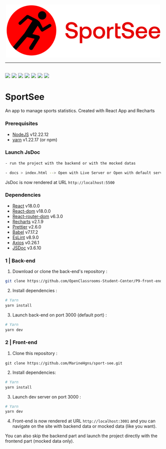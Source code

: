 <p align="center">
  <img src="/src/assets/logo.png" width="500px"alt="logo"/>
</p>

---
[![](https://img.shields.io/badge/JavaScript-323330?style=for-the-badge&logo=javascript&logoColor=F7DF1E)](/)
[![](https://img.shields.io/badge/React-20232A?style=for-the-badge&logo=react&logoColor=61DAFB)](https://fr.reactjs.org/)
[![](https://img.shields.io/badge/React_Router-CA4245?style=for-the-badge&logo=react-router&logoColor=white)](https://reactrouter.com/)
[![](https://img.shields.io/badge/GIT-E44C30?style=for-the-badge&logo=git&logoColor=white)](https://git-scm.com)
[![](https://img.shields.io/badge/Visual_Studio_Code-0078D4?style=for-the-badge&logo=visual%20studio%20code&logoColor=white)](https://code.visualstudio.com/)
[![](https://img.shields.io/badge/eslint-3A33D1?style=for-the-badge&logo=eslint&logoColor=white)](https://eslint.org/)
[![](https://img.shields.io/badge/prettier-1A2C34?style=for-the-badge&logo=prettier&logoColor=F7BA3E)](https://prettier.io/)
---
  

# SportSee
An app to manage sports statistics.
Created with React App and Recharts


### Prerequisites

- [NodeJS](https://nodejs.org/en/) v12.22.12
- [yarn](https://yarnpkg.com/) v1.22.17 (or npm)


### Launch JsDoc
```sh
- run the project with the backend or with the mocked datas
```
```sh
- docs > index.html --> Open with Live Server or Open with default server
```
JsDoc is now rendered at URL `http://localhost:5500`

### Dependencies

- [React](https://fr.reactjs.org/) v18.0.0
- [React-dom](https://www.npmjs.com/package/react-dom) v18.0.0
- [React-router-dom](https://v5.reactrouter.com/web/guides/quick-start) v6.3.0
- [Recharts](https://recharts.org/en-US/) v2.1.9
- [Prettier](https://prettier.io/) v2.6.0
- [Babel](https://babeljs.io/docs/en/) v7.17.2
- [EsLint](https://eslint.org/) v8.9.0
- [Axios](https://axios-http.com/) v0.26.1
- [JSDoc](https://jsdoc.app/) v3.6.10

### 1 | Back-end

1. Download or clone the back-end's repository :

```sh
git clone https://github.com/OpenClassrooms-Student-Center/P9-front-end-dashboard.git
```

2. Install dependencies :

```sh
# Yarn
yarn install
```

3. Launch back-end on port 3000 (default port) :

```sh
# Yarn
yarn dev
```

### 2 | Front-end

1. Clone this repository :

`git clone https://github.com/MarineHgns/sport-see.git`

2. Install dependencies:

```sh
# Yarn
yarn install
```

3. Launch dev server on port 3000 :

```sh
# Yarn
yarn dev
```

4. Front-end is now rendered at URL `http://localhost:3001` and you can navigate on the site with backend data or mocked data (like you want).

You can also skip the backend part and launch the project directly with the frontend part (mocked data only).
